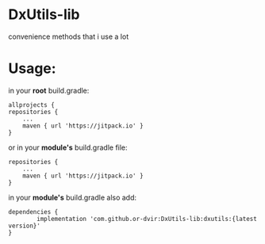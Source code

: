 # DxUtils-lib
convenience methods that i use a lot

# Usage:
in your **root** build.gradle:

    allprojects {
	repositories {
		...
		maven { url 'https://jitpack.io' }
	}

or in your **module's** build.gradle file:

	repositories {
	    ...
	    maven { url 'https://jitpack.io' }
	}


in your **module's** build.gradle also add:

  	dependencies {
	        implementation 'com.github.or-dvir:DxUtils-lib:dxutils:{latest version}'        
	}

